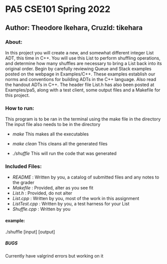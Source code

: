 # PA5 CSE101 Spring 2022
## Author: Theodore Ikehara, CruzId: tikehara

### About:
In this project you will create a new, and somewhat different integer List ADT, this time in C++.
You will use this List to perform shuffling operations, and determine how many shuffles are
necessary to bring a List back into its original order. Begin by carefully reviewing Queue and Stack
examples posted on the webpage in Examples/C++. These examples establish our norms and conventions
for building ADTs in the C++ language. Also read the handout ADTs in C++. The header file List.h has
also been posted at Examples/pa5, along with a test client, some output files and a Makefile for
this project.

### How to run:
This program is to be ran in the terminal using the make file in the directory
The input file also needs to be in the directory

- *make* This makes all the executables
- *make clean* This cleans all the generated files

- *./shuffle* This will run the code that was generated

### Included Files:

- *README* : Written by you, a catalog of submitted files and any notes to the grader
- *Makefile* : Provided, alter as you see fit
- *List.h* : Provided, do not alter
- *List.cpp* : Written by you, most of the work in this assignment
- *ListTest.cpp* : Written by you, a test harness for your List
- *Shuffle.cpp* : Written by you

#### example:
./shuffle [input] [output]

##### BUGS
Currently have valgrind errors but working on it
